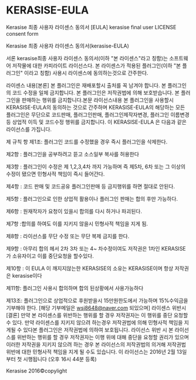 # KERASISE-EULA
Kerasise 최종 사용자 라이센스 동의서
[EULA] kerasise final user LICENSE consent form

Kerasise 최종 사용자 라이센스 동의서(kerasise-EULA) 

서론
kerasise최종 사용자 라이센스 동의서(이하 "본 라이센스"라고 칭함)는 소프트웨어 저작물에 대한 카피라이트 라이선스다. 본 라이센스가 적용된 플러그인(이하 "본 플러그인" 이라고 칭함) 사용시 라이센스에 동의하는것으로 간주한다.

라이센스 내용[본론]
본 플러그인은 재배포할시 출처를 꼭 남겨야 합니다. 본 플러그인의 코드 수정을 일체 금지합니다. 본 플러그인은 저작권법에 의해 보호받습니다. 본 플러그인을 판매하는 행위를 금지합니다.본문 라이선스내용 본 플러그인을 사용할시 KERASISE-EULA의 동의하는 것으로 간주하며 KERASISE-EULA의 해당하는 모든 플러그인은 무단으로 코드판매, 플러그인판매, 플러그인제작자변경, 플러그인 이름변경 등 상업적 이득 및 코드수정 행위를 금지합니다. 이 KERASISE-EULA 은 다음과 같은 라이선스를 가집니다.

제 규칙 항
제1조: 플러그인 코드를 수정했을 경우 즉시 플러그인을 삭제한다.

제2항 : 플러그인을 공부하려고 뜯고 소스일부 복사를 허용한다

제3항 : 플러그인이 수정은 제 1,2,3,4차 까지 가능하며 즉 제5차, 6차 또는 그 이상의 수정이 됐으면 민형사적 책임이 즉시 들어간다.

제4항 : 코드 판매 및 코드공유 플러그인판매 등 금지행위를 하면 절대로 안된다.

제5항 : 플러그인으로 인한 상업적 활용이나 플러그인 판매는 합의 후만 가능하다.

제6항 : 원재작자가 요청이 있을시 합의를 다시 하거나 파괴된다.

제7항 :합의를 하여도 이를 지키지 않을시 민형사적 책임을 지게 됨.

제8항 : 라이선스를 무단 수정 또는 무단 복제 금지를 한다.

제9항 : 아무리 합의 헤서 2차 3차 또는 4~ 차수정이여도 저작권은 1차인 KERASISE 가 소유자이고 이를 중단요청을 할수있다.

제10항 : 이 EULA 이 깨지지않는한 KERASISE의 소유는 KERASISE이며 항상 저작권은 kerasise이다

제11항: 플러그인 사용시 합의하며 합의 된상황에서 사용가능하다

제13조: 플러그인으로 상업적으로 후원받을시 15만원한도에서 가능하며 15%수익금을 기부해야 한다.
[해당 기부메일은 wsj8648@naver.com 되있으며]
라이센스 위반시[결론]
만약 본 라이센스를 위반하는 행위를 할 경우 저작권자는 이 행위를 중단 요청할수 있다. 만약 라이센스를 지키지 않으려 하는경우 저작권법에 의해 민형사적 책임을 지게될 수 있다본 플러그인은 저작권법에 의하여 보호됩니다. 라이선스 위반 시 본 라이선스를 위반하는 행위를 할 경우 저작권자는 이행 위에 대해 중단을 요청할 권리가 있으며 이러한 저작권을 지키지 않으려 하는 경우 본 라이선스의 저작권법의 의거해 저작권법 위반에 대한 민형사적 책임을 지게 될 수도 있습니다. 이 라이선스는 2016년 2월 13일부터 첫 시행됩니다 (오후 16시 44분 등록)

Kerasise 2016©copylight
